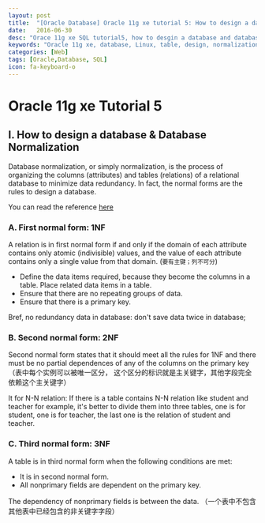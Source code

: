 ```yaml
---
layout: post
title:  "[Oracle Database] Oracle 11g xe tutorial 5: How to design a database and normalization"
date:   2016-06-30
desc: "Orace 11g xe SQL tutorial5, how to desgin a database and database normalization"
keywords: "Oracle 11g xe, database, Linux, table, design, normalization, 1NF, 2NF, 3NF, SQL"
categories: [Web]
tags: [Oracle,Database, SQL]
icon: fa-keyboard-o
---
```

# Oracle 11g xe Tutorial 5


## I. How to design a database & Database Normalization

Database normalization, or simply normalization, is the process of organizing the columns (attributes) and tables (relations) of a relational database to minimize data redundancy. In fact, the normal forms are the rules to design a  database.

You can read the reference [here](http://www.blogjava.net/xzclog/archive/2009/01/04/249711.html)


### A. First normal form: 1NF

A relation is in first normal form if and only if the domain of each attribute contains only atomic (indivisible) values, and the value of each attribute contains only a single value from that domain. (```要有主键；列不可分```)

-	Define the data items required, because they become the columns in a table. Place related data items in a table.
-	Ensure that there are no repeating groups of data.
-	Ensure that there is a primary key.


Bref, no redundancy data in database: don't save data twice in database;

### B. Second normal form: 2NF

Second normal form states that it should meet all the rules for 1NF and there must be no partial dependences of any of the columns on the primary key （表中每个实例可以被唯一区分， 这个区分的标识就是主关键字，其他字段完全依赖这个主关键字）

It for N-N relation: If there is a table contains N-N relation like student and teacher for example, it's better to divide them into three tables, one is for student, one is for teacher, the last one is the relation of student and teacher.

### C. Third normal form: 3NF

A table is in third normal form when the following conditions are met:

-	It is in second normal form.
-	All nonprimary fields are dependent on the primary key.

The dependency of nonprimary fields is between the data. （一个表中不包含其他表中已经包含的非关键字字段）



